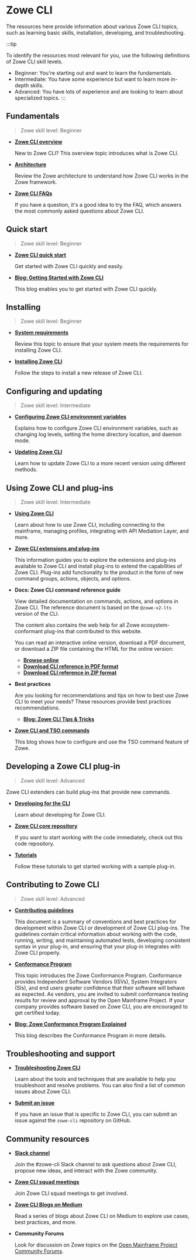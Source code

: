 # Zowe CLI

The resources here provide information about various Zowe CLI topics, such as learning basic skills, installation, developing, and troubleshooting.

:::tip

To identify the resources most relevant for you, use the following definitions of Zowe CLI skill levels.

* Beginner: You're starting out and want to learn the fundamentals.
* Intermediate: You have some experience but want to learn more in-depth skills. 
* Advanced: You have lots of experience and are looking to learn about specialized topics.
:::

## Fundamentals

> Zowe skill level: Beginner

- [**Zowe CLI overview**](../getting-started/overview.md#zowe-cli)

   New to Zowe CLI? This overview topic introduces what is Zowe CLI.

- [**Architecture**](../getting-started/zowe-architecture.md#zowe-architecture)

   Review the Zowe architecture to understand how Zowe CLI works in the Zowe framework. 

- [**Zowe CLI FAQs**](../getting-started/zowe_faq.md#zowe-cli-faq)
   
   If you have a question, it's a good idea to try the FAQ, which answers the most commonly asked questions about Zowe CLI.
   

## Quick start

> Zowe skill level: Beginner

- [**Zowe CLI quick start**](../getting-started/cli-getting-started.md)
   
   Get started with Zowe CLI quickly and easily.

- [**Blog: Getting Started with Zowe CLI**](https://medium.com/zowe/getting-started-with-zowe-cli-7a29420c6be7)

   This blog enables you to get started with Zowe CLI quickly. 

## Installing

> Zowe skill level: Beginner

- [**System requirements**](../user-guide/systemrequirements-cli.md)

   Review this topic to ensure that your system meets the requirements for installing Zowe CLI. 

- [**Installing Zowe CLI**](../user-guide/cli-installcli.md)

   Follow the steps to install a new release of Zowe CLI.

## Configuring and updating

> Zowe skill level: Intermediate

- [**Configuring Zowe CLI environment variables**](../user-guide/cli-configuringcli-ev.md)

   Explains how to configure Zowe CLI environment variables, such as changing log levels, setting the home directory location, and daemon mode.

- [**Updating Zowe CLI**](../user-guide/cli-updatingcli.md)

   Learn how to update Zowe CLI to a more recent version using different methods. 

## Using Zowe CLI and plug-ins

> Zowe skill level: Intermediate

- [**Using Zowe CLI**](../user-guide/cli-using-usingcli.md)

   Learn about how to use Zowe CLI, including connecting to the mainframe, managing profiles, integrating with API Mediation Layer, and more.

- [**Zowe CLI extensions and plug-ins**](../user-guide/cli-extending.md)

   This information guides you to explore the extensions and plug-ins available to Zowe CLI and install plug-ins to extend the capabilities of Zowe CLI. Plug-ins add functionality to the product in the form of new command groups, actions, objects, and options.

- **Docs: Zowe CLI command reference guide**

   View detailed documentation on commands, actions, and options in Zowe CLI. The reference document is based on the `@zowe-v2-lts` version of the CLI.

   The content also contains the web help for all Zowe ecosystem-conformant plug-ins that contributed to this website.
   
   You can read an interactive online version, download a PDF document, or download a ZIP file containing the HTML for the online version:
   - <b><a href="/v2.16.x/web_help/index.html" target="_blank">Browse online</a></b>
   - <b><a href="/v2.16.x/CLIReference_Zowe.pdf" target="_blank">Download CLI reference in PDF format</a></b>
   - <b><a href="/v2.16.x/zowe_web_help.zip" target="_blank">Download CLI reference in ZIP format</a></b>

- **Best practices**

   Are you looking for recommendations and tips on how to best use Zowe CLI to meet your needs? These resources provide best practices recommendations.
   
   - [**Blog: Zowe CLI Tips & Tricks**](https://medium.com/modern-mainframe/zowe-cli-tips-tricks-79607b8dbd4e)

- [**Zowe CLI and TSO commands**](https://medium.com/zowe/zowe-ci-and-tso-commands-14e5445fca1e)

   This blog shows how to configure and use the TSO command feature of Zowe.

## Developing a Zowe CLI plug-in

> Zowe skill level: Advanced

Zowe CLI extenders can build plug-ins that provide new commands.

- [**Developing for the CLI**](../extend/extend-cli/cli-developing-a-plugin.md) 

   Learn about developing for Zowe CLI.

- [**Zowe CLI core repository**](https://github.com/zowe/zowe-cli)

   If you want to start working with the code immediately, check out this code repository. 

- [**Tutorials**](../extend/extend-cli/cli-devTutorials.md#tutorials)

   Follow these tutorials to get started working with a sample plug-in.

## Contributing to Zowe CLI

> Zowe skill level: Advanced

- [**Contributing guidelines**](https://github.com/zowe/zowe-cli/blob/master/CONTRIBUTING.md)

   This document is a summary of conventions and best practices for development within Zowe CLI or development of Zowe CLI plug-ins. The guidelines contain critical information about working with the code, running, writing, and maintaining automated tests, developing consistent syntax in your plug-in, and ensuring that your plug-in integrates with Zowe CLI properly.

- [**Conformance Program**](../extend/zowe-conformance-program.md)
   
  This topic introduces the Zowe Conformance Program. Conformance provides Independent Software Vendors (ISVs), System Integrators (SIs), and end users greater confidence that their software will behave as expected. As vendors, you are invited to submit conformance testing results for review and approval by the Open Mainframe Project. If your company provides software based on Zowe CLI, you are encouraged to get certified today.

- [**Blog: Zowe Conformance Program Explained**](https://medium.com/zowe/zowe-conformance-program-7f1574ade8ea)

   This blog describes the Conformance Program in more details.

## Troubleshooting and support

- [**Troubleshooting Zowe CLI**](../troubleshoot/cli/troubleshoot-cli.md)

   Learn about the tools and techniques that are available to help you troubleshoot and resolve problems. You can also find a list of common issues about Zowe CLI. 

- [**Submit an issue**](https://github.com/zowe/zowe-cli/issues/new)

   If you have an issue that is specific to Zowe CLI, you can submit an issue against the `zowe-cli` repository on GitHub.

## Community resources 

- [**Slack channel**](https://openmainframeproject.slack.com/)
   
   Join the #zowe-cli Slack channel to ask questions about Zowe CLI, propose new ideas, and interact with the Zowe community. 

- [**Zowe CLI squad meetings**](https://lists.openmainframeproject.org/g/zowe-dev/calendar)

   Join Zowe CLI squad meetings to get involved.

- [**Zowe CLI Blogs on Medium**](https://medium.com/zowe/search?q=Zowe%20CLI) 

   Read a series of blogs about Zowe CLI on Medium to explore use cases, best practices, and more. 

- **Community Forums**

   Look for discussion on Zowe topics on the [Open Mainframe Project Community Forums](https://community.openmainframeproject.org/c/zowe).

